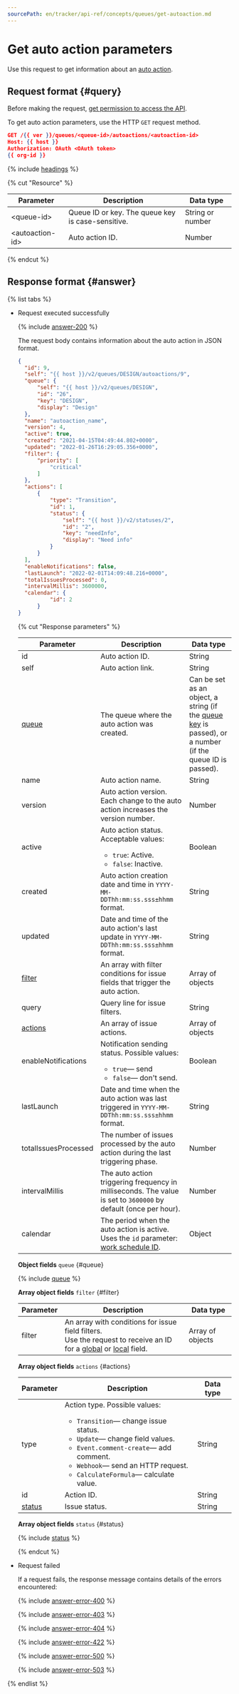 ```yaml
---
sourcePath: en/tracker/api-ref/concepts/queues/get-autoaction.md
---
```

# Get auto action parameters

Use this request to get information about an [auto action](../../user/autoactions.md).

## Request format {#query}

Before making the request, [get permission to access the API](../access.md).

To get auto action parameters, use the HTTP `GET` request method.

```json
GET /{{ ver }}/queues/<queue-id>/autoactions/<autoaction-id>
Host: {{ host }}
Authorization: OAuth <OAuth token>
{{ org-id }}
```

{% include [headings](../../../_includes/tracker/api/headings.md) %}

{% cut "Resource" %}

| Parameter | Description | Data type |
| ----- | ----- | ----- |
| \<queue-id\> | Queue ID or key. The queue key is case-sensitive. | String or number |
| \<autoaction-id\> | Auto action ID. | Number |

{% endcut %}

## Response format {#answer}

{% list tabs %}

- Request executed successfully

  {% include [answer-200](../../../_includes/tracker/api/answer-200.md) %}

  The request body contains information about the auto action in JSON format.

  ```json
  {
    "id": 9,
    "self": "{{ host }}/v2/queues/DESIGN/autoactions/9",
    "queue": {
        "self": "{{ host }}/v2/queues/DESIGN",
        "id": "26",
        "key": "DESIGN",
        "display": "Design"
    },
    "name": "autoaction_name",
    "version": 4,
    "active": true,
    "created": "2021-04-15T04:49:44.802+0000",
    "updated": "2022-01-26T16:29:05.356+0000", 
    "filter": {
        "priority": [
            "critical"
        ]
    },
    "actions": [
        {
            "type": "Transition",
            "id": 1,
            "status": {
                "self": "{{ host }}/v2/statuses/2",
                "id": "2",
                "key": "needInfo",
                "display": "Need info"
            }
        }
    ],
    "enableNotifications": false,
    "lastLaunch": "2022-02-01T14:09:48.216+0000",
    "totalIssuesProcessed": 0,
    "intervalMillis": 3600000,
    "calendar": {
            "id": 2
        }    
  }
  ```

   {% cut "Response parameters" %}

   | Parameter | Description | Data type |
   | ----- | ----- | ----- |
   | id | Auto action ID. | String |
   | self | Auto action link. | String |
   | [queue](#queue) | The queue where the auto action was created. | Can be set as an object, a string (if the [queue key](../../manager/create-queue.md#key) is passed), or a number (if the queue ID is passed). |
   | name | Auto action name. | String |
   | version | Auto action version. Each change to the auto action increases the version number. | Number |
   | active | Auto action status. Acceptable values:<ul><li>`true`: Active.</li><li>`false`: Inactive.</li></ul> | Boolean |
   | created | Auto action creation date and time in `YYYY-MM-DDThh:mm:ss.sss±hhmm` format. | String |
   | updated | Date and time of the auto action's last update in `YYYY-MM-DDThh:mm:ss.sss±hhmm` format. | String |
   | [filter](#filter) | An array with filter conditions for issue fields that trigger the auto action. | Array of objects |
   | query | Query line for issue filters. | String |
   | [actions](#actions) | An array of issue actions. | Array of objects |
   | enableNotifications | Notification sending status. Possible values:<ul><li>`true`— send</li><li>`false`— don't send.</li></ul> | Boolean |
   | lastLaunch | Date and time when the auto action was last triggered in `YYYY-MM-DDThh:mm:ss.sss±hhmm` format. | String |
   | totalIssuesProcessed | The number of issues processed by the auto action during the last triggering phase. | Number |
   | intervalMillis | The auto action triggering frequency in milliseconds. The value is set to `3600000` by default (once per hour). | Number |
   | calendar | The period when the auto action is active. Uses the `id` parameter: [work schedule ID](../../manager/schedule.md). | Object |

   **Object fields** `queue` {#queue}

   {% include [queue](../../../_includes/tracker/api/queue.md) %}

    **Array object fields** `filter` {#filter}

   | Parameter | Description | Data type |
   | ----- | ----- | ----- |
   | filter | An array with conditions for issue field filters.<br/>Use the request to receive an ID for a [global](../issues/get-global-fields.md) or [local](../queues/get-local-fields.md) field. | Array of objects |

   **Array object fields** `actions` {#actions}

   | Parameter | Description | Data type |
   | ----- | ----- | ----- |
   | type | Action type. Possible values:<ul><li>`Transition`— change issue status.</li><li>`Update`— change field values.</li><li>`Event.comment-create`— add comment.</li><li>`Webhook`— send an HTTP request.</li><li>`CalculateFormula`— calculate value.</li></ul> | String |
   | id | Action ID. | String |
   | [status](#status) | Issue status. | String |

   **Array object fields** `status` {#status}

   {% include [status](../../../_includes/tracker/api/status.md) %}

   {% endcut %}

- Request failed

    If a request fails, the response message contains details of the errors encountered:

    {% include [answer-error-400](../../../_includes/tracker/api/answer-error-400.md) %}

    {% include [answer-error-403](../../../_includes/tracker/api/answer-error-403.md) %}

    {% include [answer-error-404](../../../_includes/tracker/api/answer-error-404.md) %}

    {% include [answer-error-422](../../../_includes/tracker/api/answer-error-422.md) %}

    {% include [answer-error-500](../../../_includes/tracker/api/answer-error-500.md) %}

    {% include [answer-error-503](../../../_includes/tracker/api/answer-error-503.md) %}

{% endlist %}

